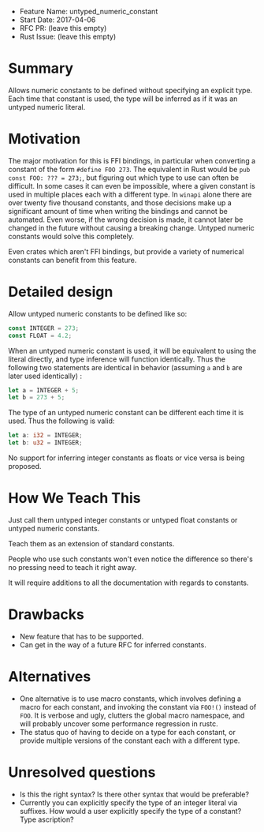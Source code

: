 - Feature Name: untyped_numeric_constant
- Start Date: 2017-04-06
- RFC PR: (leave this empty)
- Rust Issue: (leave this empty)

# Summary
[summary]: #summary

Allows numeric constants to be defined without specifying an explicit type. Each time that constant is used, the type will be inferred as if it was an untyped numeric literal.

# Motivation
[motivation]: #motivation

The major motivation for this is FFI bindings, in particular when converting a constant of the form `#define FOO 273`. The equivalent in Rust would be `pub const FOO: ??? = 273;`, but figuring out which type to use can often be difficult. In some cases it can even be impossible, where a given constant is used in multiple places each with a different type. In `winapi` alone there are over twenty five thousand constants, and those decisions make up a significant amount of time when writing the bindings and cannot be automated. Even worse, if the wrong decision is made, it cannot later be changed in the future without causing a breaking change. Untyped numeric constants would solve this completely.

Even crates which aren't FFI bindings, but provide a variety of numerical constants can benefit from this feature.

# Detailed design
[design]: #detailed-design

Allow untyped numeric constants to be defined like so:

```Rust
const INTEGER = 273;
const FLOAT = 4.2;
```

When an untyped numeric constant is used, it will be equivalent to using the literal directly, and type inference will function identically. Thus the following two statements are identical in behavior (assuming `a` and `b` are later used identically) :

```Rust
let a = INTEGER + 5;
let b = 273 + 5;
```

The type of an untyped numeric constant can be different each time it is used. Thus the following is valid:

```Rust
let a: i32 = INTEGER;
let b: u32 = INTEGER;
```

No support for inferring integer constants as floats or vice versa is being proposed.

# How We Teach This
[how-we-teach-this]: #how-we-teach-this

Just call them untyped integer constants or untyped float constants or untyped numeric constants.

Teach them as an extension of standard constants.

People who use such constants won't even notice the difference so there's no pressing need to teach it right away.

It will require additions to all the documentation with regards to constants.

# Drawbacks
[drawbacks]: #drawbacks

* New feature that has to be supported.
* Can get in the way of a future RFC for inferred constants.

# Alternatives
[alternatives]: #alternatives

* One alternative is to use macro constants, which involves defining a macro for each constant, and invoking the constant via `FOO!()` instead of `FOO`. It is verbose and ugly, clutters the global macro namespace, and will probably uncover some performance regression in rustc.
* The status quo of having to decide on a type for each constant, or provide multiple versions of the constant each with a different type.

# Unresolved questions
[unresolved]: #unresolved-questions

* Is this the right syntax? Is there other syntax that would be preferable?
* Currently you can explicitly specify the type of an integer literal via suffixes. How would a user explicitly specify the type of a constant? Type ascription?
